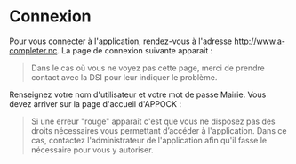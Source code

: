 # Connexion

Pour vous connecter à l'application, rendez-vous à l'adresse http://www.a-completer.nc.
La page de connexion suivante apparait :

> Dans le cas où vous ne voyez pas cette page, merci de prendre contact avec la DSI pour leur indiquer le problème.

Renseignez votre nom d'utilisateur et votre mot de passe Mairie.
Vous devez arriver sur la page d'accueil d'APPOCK :

> Si une erreur "rouge" apparaît c'est que vous ne disposez pas des droits nécessaires vous permettant d’accéder à l'application.
> Dans ce cas, contactez l'administrateur de l'application afin qu'il fasse le nécessaire pour vous y autoriser.